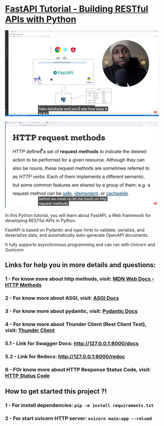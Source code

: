 # [FastAPI Tutorial - Building RESTful APIs with Python](https://www.youtube.com/watch?v=GN6ICac3OXY)

![project-layout](docs/project-layout.jpg)

![http-methods-explain](docs/http-methods.png)

 In this Python tutorial, you will learn about FastAPI, a Web framework for developing RESTful APIs in Python. 
 
 FastAPI is based on Pydantic and type hints to validate, serialize, and deserialize data, and automatically auto-generate OpenAPI documents. 
 
 It fully supports asynchronous programming and can run with Uvicorn and Gunicorn

## Links for help you in more details and questions:

### 1 - For know more about http methods, visit: [MDN Web Docs - HTTP Methods](https://developer.mozilla.org/en-US/docs/Web/HTTP/Methods)

### 2 - For know more about ASGI, visit: [ASGI Docs](https://asgi.readthedocs.io/en/latest/)

### 3 - For know more about pydantic, visit: [Pydantic Docs](https://pydantic-docs.helpmanual.io/)

### 4 - For know more about Thunder Client (Rest Client Test), visit: [Thunder Client](https://www.thunderclient.com/)

### 5.1 - Link for Swagger Docs: http://127.0.0.1:8000/docs

### 5.2 - Link for Redocs: http://127.0.0.1:8000/redoc

### 6 - FOr know more about HTTP Response Status Code, visit: [HTTP Status Code](https://developer.mozilla.org/en-US/docs/Web/HTTP/Status)

## How to get started this project ?!

### 1 - For install dependencies: `pip -m install requirements.txt`

### 2 - For start uvicorn HTTP server: `uvicorn main:app --reload`
